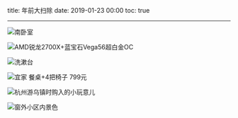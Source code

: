 title: 年前大扫除
date: 2019-01-23 00:00
toc: true

---
![南卧室][1]

![AMD锐龙2700X+蓝宝石Vega56超白金OC][2]

![洗漱台][3]

![宜家 餐桌+4把椅子 799元][4]

![杭州游乌镇时购入的小玩意儿][5]

![窗外小区内景色][6]


  [1]: https://images.shiguangping.com/wp-file/2019/03/P90121-140847-1024x768.jpg
  [2]: https://images.shiguangping.com/wp-file/2019/03/P90121-134557-1024x768.jpg
  [3]: https://images.shiguangping.com/wp-file/2019/03/P90121-141104-768x1024.jpg
  [4]: https://images.shiguangping.com/wp-file/2019/03/P90121-141503-1024x768.jpg
  [5]: https://images.shiguangping.com/wp-file/2019/03/P90121-141520-768x1024.jpg
  [6]: https://images.shiguangping.com/wp-file/2019/03/P90121-141610-1024x768.jpg